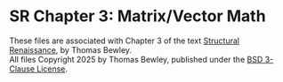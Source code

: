# SR Chapter 3: Matrix/Vector Math
These files are associated with Chapter 3 of the text <a href="http://robotics.ucsd.edu/RR.pdf">Structural Renaissance</a>, by Thomas Bewley.<BR>
All files Copyright 2025 by Thomas Bewley, published under the <a href="https://github.com/tbewley/RR/blob/main/LICENSE">BSD 3-Clause License</a>.
